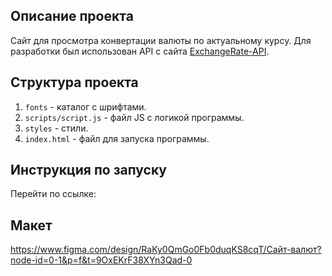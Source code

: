 ## Описание проекта
Сайт для просмотра конвертации валюты по актуальному курсу. Для разработки был использован API c сайта <a href="https://app.exchangerate-api.com/dashboard">ExchangeRate-API</a>.

## Структура проекта
1. `fonts` - каталог с шрифтами.
2. `scripts/script.js` - файл JS с логикой программы.
3. `styles` - стили.
4. `index.html` - файл для запуска программы.

## Инструкция по запуску
Перейти по ссылке: 

## Макет
https://www.figma.com/design/RaKy0QmGo0Fb0duqKS8cqT/Сайт-валют?node-id=0-1&p=f&t=9OxEKrF38XYn3Qad-0